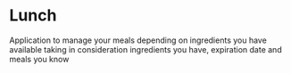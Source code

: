 # Lunch
Application to manage your meals depending on ingredients you have available taking in consideration ingredients you have, expiration date and meals you know
